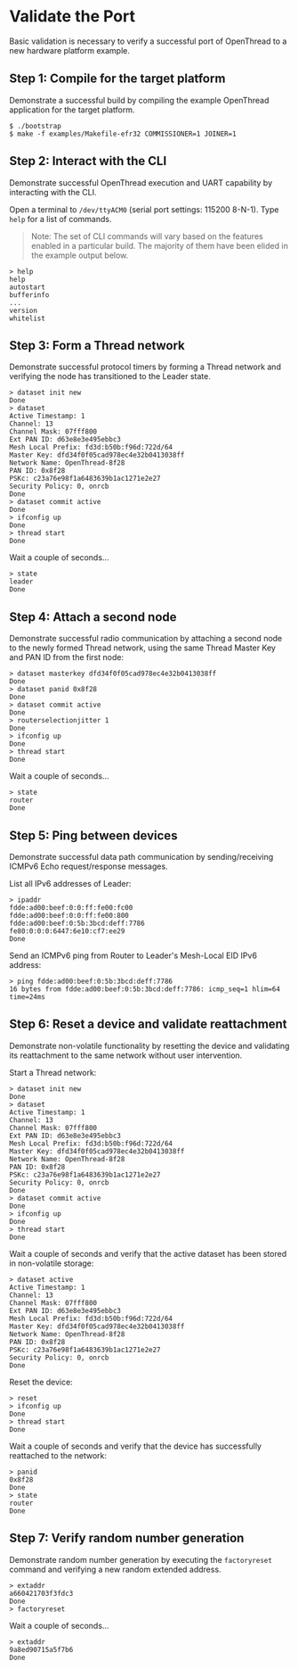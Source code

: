 # Validate the Port

Basic validation is necessary to verify a successful port of OpenThread to a new
hardware platform example.

## Step 1: Compile for the target platform

Demonstrate a successful build by compiling the example OpenThread application
for the target platform.

```
$ ./bootstrap
$ make -f examples/Makefile-efr32 COMMISSIONER=1 JOINER=1
```

## Step 2: Interact with the CLI

Demonstrate successful OpenThread execution and UART capability by interacting
with the CLI.

Open a terminal to `/dev/ttyACM0` (serial port settings: 115200 8-N-1). Type
`help` for a list of commands.

> Note:  The set of CLI commands will vary based on the features enabled in a
particular build. The majority of them have been elided in the example output
below.

```
> help
help
autostart
bufferinfo
...
version
whitelist
```

## Step 3: Form a Thread network

Demonstrate successful protocol timers by forming a Thread network and verifying
the node has transitioned to the Leader state.

```
> dataset init new
Done
> dataset
Active Timestamp: 1
Channel: 13
Channel Mask: 07fff800
Ext PAN ID: d63e8e3e495ebbc3
Mesh Local Prefix: fd3d:b50b:f96d:722d/64
Master Key: dfd34f0f05cad978ec4e32b0413038ff
Network Name: OpenThread-8f28
PAN ID: 0x8f28
PSKc: c23a76e98f1a6483639b1ac1271e2e27
Security Policy: 0, onrcb
Done
> dataset commit active
Done
> ifconfig up
Done
> thread start
Done
```

Wait a couple of seconds...

```
> state
leader
Done
```

## Step 4: Attach a second node 

Demonstrate successful radio communication by attaching a second node to the
newly formed Thread network, using the same Thread Master Key and PAN ID from
the first node:

```
> dataset masterkey dfd34f0f05cad978ec4e32b0413038ff
Done
> dataset panid 0x8f28
Done
> dataset commit active
Done
> routerselectionjitter 1
Done
> ifconfig up
Done
> thread start
Done
```

Wait a couple of seconds...

```
> state
router
Done
```

## Step 5: Ping between devices

Demonstrate successful data path communication by sending/receiving ICMPv6 Echo
request/response messages.

List all IPv6 addresses of Leader:

```
> ipaddr
fdde:ad00:beef:0:0:ff:fe00:fc00
fdde:ad00:beef:0:0:ff:fe00:800
fdde:ad00:beef:0:5b:3bcd:deff:7786
fe80:0:0:0:6447:6e10:cf7:ee29
Done
```

Send an ICMPv6 ping from Router to Leader's Mesh-Local EID IPv6 address:

```
> ping fdde:ad00:beef:0:5b:3bcd:deff:7786
16 bytes from fdde:ad00:beef:0:5b:3bcd:deff:7786: icmp_seq=1 hlim=64 time=24ms
```

## Step 6: Reset a device and validate reattachment

Demonstrate non-volatile functionality by resetting the device and validating
its reattachment to the same network without user intervention.

Start a Thread network:

```
> dataset init new
Done
> dataset
Active Timestamp: 1
Channel: 13
Channel Mask: 07fff800
Ext PAN ID: d63e8e3e495ebbc3
Mesh Local Prefix: fd3d:b50b:f96d:722d/64
Master Key: dfd34f0f05cad978ec4e32b0413038ff
Network Name: OpenThread-8f28
PAN ID: 0x8f28
PSKc: c23a76e98f1a6483639b1ac1271e2e27
Security Policy: 0, onrcb
Done
> dataset commit active
Done
> ifconfig up
Done
> thread start
Done
```

Wait a couple of seconds and verify that the active dataset has been stored in
non-volatile storage:

```
> dataset active
Active Timestamp: 1
Channel: 13
Channel Mask: 07fff800
Ext PAN ID: d63e8e3e495ebbc3
Mesh Local Prefix: fd3d:b50b:f96d:722d/64
Master Key: dfd34f0f05cad978ec4e32b0413038ff
Network Name: OpenThread-8f28
PAN ID: 0x8f28
PSKc: c23a76e98f1a6483639b1ac1271e2e27
Security Policy: 0, onrcb
Done
```

Reset the device:

```
> reset
> ifconfig up
Done
> thread start
Done
```

Wait a couple of seconds and verify that the device has successfully reattached
to the network:

```
> panid
0x8f28
Done
> state
router
Done
```

## Step 7: Verify random number generation

Demonstrate random number generation by executing the `factoryreset` command and
verifying a new random extended address.

```
> extaddr
a660421703f3fdc3
Done
> factoryreset
```

Wait a couple of seconds...

```
> extaddr
9a8ed90715a5f7b6
Done
```
